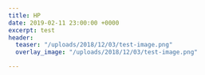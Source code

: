 ```yaml
---
title: HP
date: 2019-02-11 23:00:00 +0000
excerpt: test
header:
  teaser: "/uploads/2018/12/03/test-image.png"
  overlay_image: "/uploads/2018/12/03/test-image.png"

---
```

